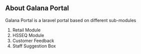 
## About Galana Portal

Galana Portal is a laravel portal based on different sub-modules
1. Retail Module
2. HSSEQ Module
3. Customer Feedback
4. Staff Suggestion Box


